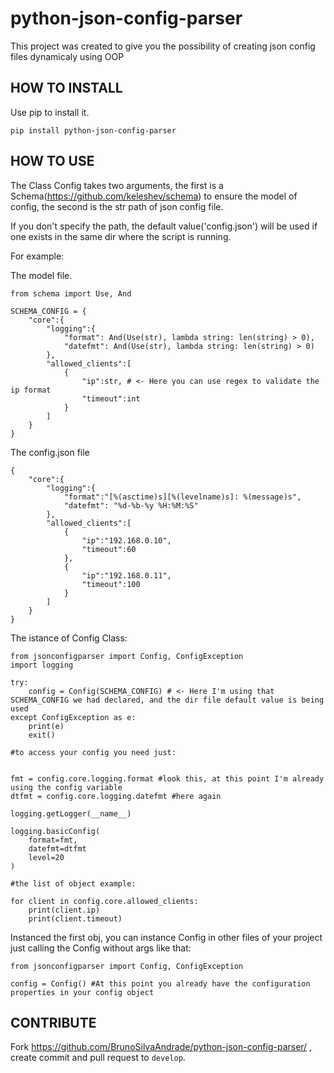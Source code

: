 # python-json-config-parser
This project was created to give you the possibility of creating json config files dynamicaly using OOP

HOW TO INSTALL
---------------------------
Use pip to install it.

```
pip install python-json-config-parser
```


HOW TO USE
---------------------------
The Class Config takes two arguments, the first is a Schema(https://github.com/keleshev/schema) to ensure the model of config, the second is the str path of json config file.

If you don't specify the path, the default value('config.json') will be used if one exists in the same dir where the script is running.

For example:

The model file.
```
from schema import Use, And

SCHEMA_CONFIG = {
    "core":{
        "logging":{
            "format": And(Use(str), lambda string: len(string) > 0),
            "datefmt": And(Use(str), lambda string: len(string) > 0)
        },
        "allowed_clients":[
            {
                "ip":str, # <- Here you can use regex to validate the ip format
                "timeout":int
            }
        ]
    }
}

```

The config.json file
```
{
    "core":{
        "logging":{
            "format":"[%(asctime)s][%(levelname)s]: %(message)s",
            "datefmt": "%d-%b-%y %H:%M:%S"
        },
        "allowed_clients":[
            {
                "ip":"192.168.0.10",
                "timeout":60
            },
            {
                "ip":"192.168.0.11",
                "timeout":100
            }
        ]
    }
}
```

The istance of Config Class:
```
from jsonconfigparser import Config, ConfigException
import logging

try:
    config = Config(SCHEMA_CONFIG) # <- Here I'm using that SCHEMA_CONFIG we had declared, and the dir file default value is being used
except ConfigException as e:
    print(e)
    exit()

#to access your config you need just:


fmt = config.core.logging.format #look this, at this point I'm already using the config variable
dtfmt = config.core.logging.datefmt #here again

logging.getLogger(__name__)

logging.basicConfig(
    format=fmt,
    datefmt=dtfmt
    level=20
)

#the list of object example:

for client in config.core.allowed_clients:
    print(client.ip)
    print(client.timeout)

```

Instanced the first obj, you can instance Config in other files of your project
just calling the Config without args like that:

```
from jsonconfigparser import Config, ConfigException

config = Config() #At this point you already have the configuration properties in your config object
```


CONTRIBUTE
----------

Fork https://github.com/BrunoSilvaAndrade/python-json-config-parser/ , create commit and pull request to ``develop``.

